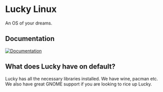 # Lucky Linux
An OS of your dreams.
## Documentation

[![Documentation](https://img.shields.io/badge/Lucky-Documentation-blue
)](https://luckylinux.glitch.me/docs)
## What does Lucky have on default?

Lucky has all the necessary libraries installed.
We have wine, pacman etc.
We also have great GNOME support if you are looking to rice up Lucky.
